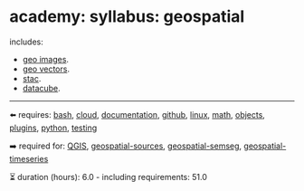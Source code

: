 # academy: syllabus: geospatial

includes:
- [geo images](https://github.com/kamangir/bluer-geo).
- [geo vectors](https://github.com/kamangir/bluer-geo).
- [stac](https://github.com/kamangir/bluer-geo/blob/main/bluer_geo/catalog).
- [datacube](https://github.com/kamangir/bluer-geo/blob/main/bluer_geo/datacube).

---

⬅️ requires: [bash](./bash.md), [cloud](./cloud.md), [documentation](./documentation.md), [github](./github.md), [linux](./linux.md), [math](./math.md), [objects](./objects.md), [plugins](./plugins.md), [python](./python.md), [testing](./testing.md)

➡️ required for: [QGIS](./QGIS.md), [geospatial-sources](./geospatial-sources.md), [geospatial-semseg](./geospatial-semseg.md), [geospatial-timeseries](./geospatial-timeseries.md)

⏳ duration (hours): 6.0 - including requirements: 51.0


